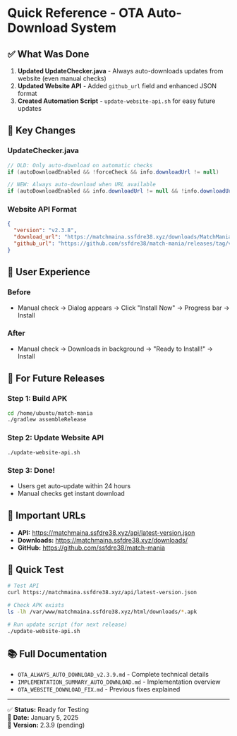 # Quick Reference - OTA Auto-Download System

## ✅ What Was Done

1. **Updated UpdateChecker.java** - Always auto-downloads updates from website (even manual checks)
2. **Updated Website API** - Added `github_url` field and enhanced JSON format
3. **Created Automation Script** - `update-website-api.sh` for easy future updates

## 🚀 Key Changes

### UpdateChecker.java
```java
// OLD: Only auto-download on automatic checks
if (autoDownloadEnabled && !forceCheck && info.downloadUrl != null)

// NEW: Always auto-download when URL available
if (autoDownloadEnabled && info.downloadUrl != null && !info.downloadUrl.isEmpty())
```

### Website API Format
```json
{
  "version": "v2.3.8",
  "download_url": "https://matchmaina.ssfdre38.xyz/downloads/MatchMania-release-v2.3.8.apk",
  "github_url": "https://github.com/ssfdre38/match-mania/releases/tag/v2.3.8"
}
```

## 📱 User Experience

### Before
- Manual check → Dialog appears → Click "Install Now" → Progress bar → Install

### After  
- Manual check → Downloads in background → "Ready to Install!" → Install

## 🔧 For Future Releases

### Step 1: Build APK
```bash
cd /home/ubuntu/match-mania
./gradlew assembleRelease
```

### Step 2: Update Website API
```bash
./update-website-api.sh
```

### Step 3: Done!
- Users get auto-update within 24 hours
- Manual checks get instant download

## 📍 Important URLs

- **API:** https://matchmaina.ssfdre38.xyz/api/latest-version.json
- **Downloads:** https://matchmaina.ssfdre38.xyz/downloads/
- **GitHub:** https://github.com/ssfdre38/match-mania

## 🧪 Quick Test

```bash
# Test API
curl https://matchmaina.ssfdre38.xyz/api/latest-version.json

# Check APK exists
ls -lh /var/www/matchmaina.ssfdre38.xyz/html/downloads/*.apk

# Run update script (for next release)
./update-website-api.sh
```

## 📚 Full Documentation

- `OTA_ALWAYS_AUTO_DOWNLOAD_v2.3.9.md` - Complete technical details
- `IMPLEMENTATION_SUMMARY_AUTO_DOWNLOAD.md` - Implementation overview
- `OTA_WEBSITE_DOWNLOAD_FIX.md` - Previous fixes explained

---
✅ **Status:** Ready for Testing  
📅 **Date:** January 5, 2025  
🔢 **Version:** 2.3.9 (pending)
